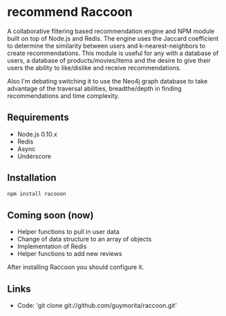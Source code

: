 # recommend Raccoon

A collaborative filtering based recommendation engine and NPM module built on top of Node.js and Redis. The engine uses the Jaccard coefficient to determine the similarity between users and k-nearest-neighbors to create recommendations. This module is useful for any with a database of users, a database of products/movies/items and the desire to give their users the ability to like/dislike and receive recommendations.

Also I'm debating switching it to use the Neo4j graph database to take advantage of the traversal abilities, breadthe/depth in finding recommendations and time complexity.

## Requirements

* Node.js 0.10.x
* Redis
* Async
* Underscore

## Installation

``` bash
npm install racooon
```


## Coming soon (now)

* Helper functions to pull in user data
* Change of data structure to an array of objects
* Implementation of Redis
* Helper functions to add new reviews

After installing Raccoon you should configure it.

## Links

* Code: 'git clone git://github.com/guymorita/raccoon.git'